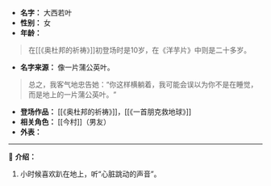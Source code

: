 
- **名字：** 大西若叶
- **性别：** 女
- **年龄：** 

> 在[[《奥杜邦的祈祷》]]初登场时是10岁，在《洋芋片》中则是二十多岁。

- **名字来源：** 像一片蒲公英叶。

> 总之，我客气地忠告她：​“你这样横躺着，我可能会误以为你不是在睡觉，而是地上的一片蒲公英叶。​”

- **登场作品：** [[《奥杜邦的祈祷》]]，[[《一首朋克救地球》]] 
- **相关角色：** [[今村]]（男友）
- **外表：** 

---

🦒 **介绍：** 

1. 小时候喜欢趴在地上，听“心脏跳动的声音”。
